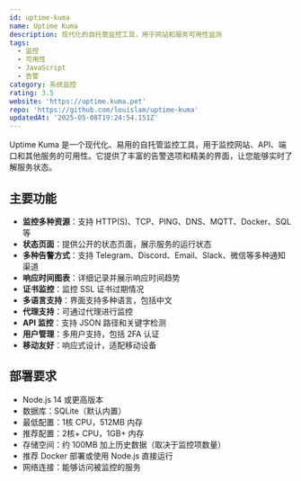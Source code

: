 ```yaml
---
id: uptime-kuma
name: Uptime Kuma
description: 现代化的自托管监控工具，用于网站和服务可用性监测
tags:
  - 监控
  - 可用性
  - JavaScript
  - 告警
category: 系统监控
rating: 3.5
website: 'https://uptime.kuma.pet'
repo: 'https://github.com/louislam/uptime-kuma'
updatedAt: '2025-05-08T19:24:54.151Z'
---
```


Uptime Kuma 是一个现代化、易用的自托管监控工具，用于监控网站、API、端口和其他服务的可用性。它提供了丰富的告警选项和精美的界面，让您能够实时了解服务状态。

## 主要功能

- **监控多种资源**：支持 HTTP(S)、TCP、PING、DNS、MQTT、Docker、SQL 等
- **状态页面**：提供公开的状态页面，展示服务的运行状态
- **多种告警方式**：支持 Telegram、Discord、Email、Slack、微信等多种通知渠道
- **响应时间图表**：详细记录并展示响应时间趋势
- **证书监控**：监控 SSL 证书过期情况
- **多语言支持**：界面支持多种语言，包括中文
- **代理支持**：可通过代理进行监控
- **API 监控**：支持 JSON 路径和关键字检测
- **用户管理**：多用户支持，包括 2FA 认证
- **移动友好**：响应式设计，适配移动设备

## 部署要求

- Node.js 14 或更高版本
- 数据库：SQLite（默认内置）
- 最低配置：1核 CPU，512MB 内存
- 推荐配置：2核+ CPU，1GB+ 内存
- 存储空间：约 100MB 加上历史数据（取决于监控项数量）
- 推荐 Docker 部署或使用 Node.js 直接运行
- 网络连接：能够访问被监控的服务 
